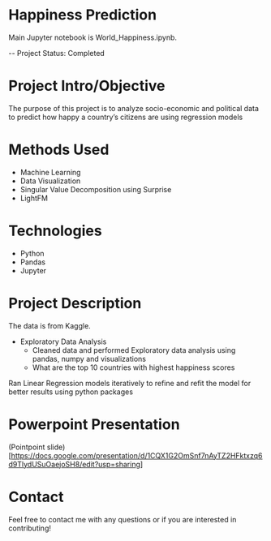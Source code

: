 # Happiness Prediction

Main Jupyter notebook is World_Happiness.ipynb.

-- Project Status: Completed

# Project Intro/Objective
The purpose of this project is to analyze socio-economic and political data to predict how happy a country’s citizens are using regression models

# Methods Used
* Machine Learning
* Data Visualization
* Singular Value Decomposition using Surprise
* LightFM

# Technologies
* Python
* Pandas
* Jupyter

# Project Description
The data is from Kaggle.

* Exploratory Data Analysis
  * Cleaned data and performed Exploratory data analysis using pandas, numpy and visualizations
  * What are the top 10 countries with highest happiness scores

Ran Linear Regression models iteratively to refine and refit the model for better results using python packages

# Powerpoint Presentation
(Pointpoint slide)[https://docs.google.com/presentation/d/1CQX1G2OmSnf7nAyTZ2HFktxzq6d9TlydUSuOaejoSH8/edit?usp=sharing]

# Contact
Feel free to contact me with any questions or if you are interested in contributing!
